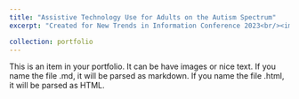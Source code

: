 ```yaml
---
title: "Assistive Technology Use for Adults on the Autism Spectrum"
excerpt: "Created for New Trends in Information Conference 2023<br/><img src='/images/500x300.png'>"

collection: portfolio
---
```


This is an item in your portfolio. It can be have images or nice text. If you name the file .md, it will be parsed as markdown. If you name the file .html, it will be parsed as HTML.
